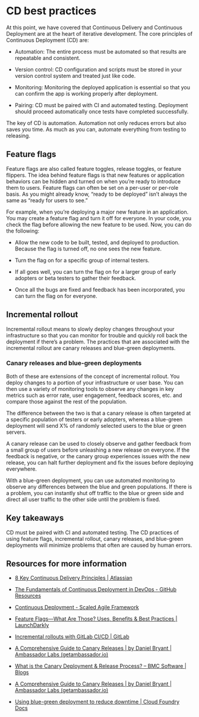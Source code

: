 CD best practices
=================

At this point, we have covered that Continuous Delivery and Continuous Deployment are at the heart of iterative development. The core principles of Continuous Deployment (CD) are:

* Automation: The entire process must be automated so that results are repeatable and consistent.

* Version control: CD configuration and scripts must be stored in your version control system and treated just like code.

* Monitoring: Monitoring the deployed application is essential so that you can confirm the app is working properly after deployment.

* Pairing: CD must be paired with CI and automated testing. Deployment should proceed automatically once tests have completed successfully.

The key of CD is automation. Automation not only reduces errors but also saves you time. As much as you can, automate everything from testing to releasing.

Feature flags
--------------

Feature flags are also called feature toggles, release toggles, or feature flippers. The idea behind feature flags is that new features or application behaviors can be hidden and turned on when you’re ready to introduce them to users. Feature flags can often be set on a per-user or per-role basis. As you might already know, “ready to be deployed” isn’t always the same as “ready for users to see.”

For example, when you’re deploying a major new feature in an application. You may create a feature flag and turn it off for everyone. In your code, you check the flag before allowing the new feature to be used. Now, you can do the following:

* Allow the new code to be built, tested, and deployed to production. Because the flag is turned off, no one sees the new feature.

* Turn the flag on for a specific group of internal testers.

* If all goes well, you can turn the flag on for a larger group of early adopters or beta testers to gather their feedback.

* Once all the bugs are fixed and feedback has been incorporated, you can turn the flag on for everyone.

Incremental rollout
-------------------

Incremental rollout means to slowly deploy changes throughout your infrastructure so that you can monitor for trouble and quickly roll back the deployment if there’s a problem. The practices that are associated with the incremental rollout are canary releases and blue-green deployments.

### Canary releases and blue-green deployments

Both of these are extensions of the concept of incremental rollout. You deploy changes to a portion of your infrastructure or user base. You can then use a variety of monitoring tools to observe any changes in key metrics such as error rate, user engagement, feedback scores, etc. and compare those against the rest of the population.

The difference between the two is that a canary release is often targeted at a specific population of testers or early adopters, whereas a blue-green deployment will send X% of randomly selected users to the blue or green servers.

A canary release can be used to closely observe and gather feedback from a small group of users before unleashing a new release on everyone. If the feedback is negative, or the canary group experiences issues with the new release, you can halt further deployment and fix the issues before deploying everywhere.

With a blue-green deployment, you can use automated monitoring to observe any differences between the blue and green populations. If there is a problem, you can instantly shut off traffic to the blue or green side and direct all user traffic to the other side until the problem is fixed.

Key takeaways
-------------

CD must be paired with CI and automated testing. The CD practices of using feature flags, incremental rollout, canary releases, and blue-green deployments will minimize problems that often are caused by human errors.

Resources for more information
------------------------------

* [8 Key Continuous Delivery Principles | Atlassian](https://www.atlassian.com/continuous-delivery/principles)

* [The Fundamentals of Continuous Deployment in DevOps - GitHub Resources](https://resources.github.com/devops/fundamentals/ci-cd/deployment/)

* [Continuous Deployment - Scaled Agile Framework](https://scaledagileframework.com/continuous-deployment/)

* [Feature Flags—What Are Those? Uses, Benefits & Best Practices | LaunchDarkly](https://launchdarkly.com/blog/what-are-feature-flags/)

* [Incremental rollouts with GitLab CI/CD | GitLab](https://docs.gitlab.com/ee/ci/environments/incremental_rollouts.html)

* [A Comprehensive Guide to Canary Releases | by Daniel Bryant | Ambassador Labs (getambassador.io)](https://blog.getambassador.io/cloud-native-patterns-canary-release-1cb8f82d371a)

* [What is the Canary Deployment & Release Process? – BMC Software | Blogs](https://www.bmc.com/blogs/canary-deployment-release/)

* [A Comprehensive Guide to Canary Releases | by Daniel Bryant | Ambassador Labs (getambassador.io)](https://blog.getambassador.io/cloud-native-patterns-canary-release-1cb8f82d371a)

* [Using blue-green deployment to reduce downtime | Cloud Foundry Docs](https://docs.cloudfoundry.org/devguide/deploy-apps/blue-green.html)
